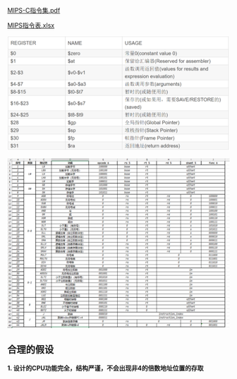  [MIPS-C指令集.pdf](./assets/MIPS-C指令集.pdf)

 [MIPS指令表.xlsx](./assets/MIPS指令表.xlsx)



![MIPS通用寄存器分类](./assets/MIPS通用寄存器分类.png)

![整理的MIPS指令集](./assets/整理的MIPS指令集.png)

## 合理的假设
**1. 设计的CPU功能完全，结构严谨，不会出现非4的倍数地址位置的存取**
